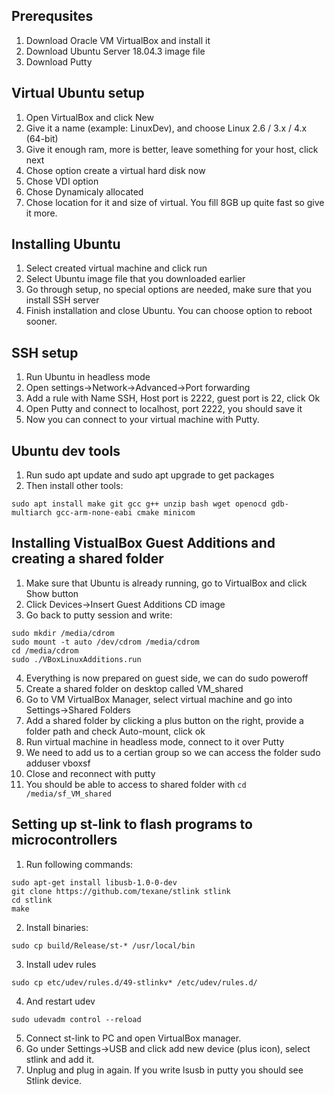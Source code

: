 ## Prerequsites
1. Download Oracle VM VirtualBox and install it
2. Download Ubuntu Server 18.04.3 image file
3. Download Putty

## Virtual Ubuntu setup
1. Open VirtualBox and click New
2. Give it a name (example: LinuxDev), and choose Linux 2.6 / 3.x / 4.x (64-bit)
3. Give it enough ram, more is better, leave something for your host, click next
4. Chose option create a virtual hard disk now
5. Chose VDI option
6. Chose Dynamicaly allocated
7. Chose location for it and size of virtual. You fill 8GB up quite fast so give it more.

## Installing Ubuntu
1. Select created virtual machine and click run
2. Select Ubuntu image file that you downloaded earlier
3. Go through setup, no special options are needed, make sure that you install SSH server
4. Finish installation and close Ubuntu. You can choose option to reboot sooner.

## SSH setup
1. Run Ubuntu in headless mode
2. Open settings->Network->Advanced->Port forwarding
3. Add a rule with Name SSH, Host port is 2222, guest port is 22, click Ok
4. Open Putty and connect to localhost, port 2222, you should save it
5. Now you can connect to your virtual machine with Putty.

## Ubuntu dev tools
1. Run sudo apt update and sudo apt upgrade to get packages
2. Then install other tools:
```
sudo apt install make git gcc g++ unzip bash wget openocd gdb-multiarch gcc-arm-none-eabi cmake minicom
```
## Installing VistualBox Guest Additions and creating a shared folder
1. Make sure that Ubuntu is already running, go to VirtualBox and click Show button
2. Click Devices->Insert Guest Additions CD image
3. Go back to putty session and write: 
```
sudo mkdir /media/cdrom
sudo mount -t auto /dev/cdrom /media/cdrom
cd /media/cdrom
sudo ./VBoxLinuxAdditions.run
```
4. Everything is now prepared on guest side, we can do sudo poweroff 
5. Create a shared folder on desktop called VM_shared
6. Go to VM VirtualBox Manager, select virtual machine and go into Settings->Shared Folders
7. Add a shared folder by clicking a plus button on the right, provide a folder path and check Auto-mount, click ok
8. Run virtual machine in headless mode, connect to it over Putty
9. We need to add us to a certian group so we can access the folder
    sudo adduser <user> vboxsf
10. Close and reconnect with putty
11. You should be able to access to shared folder with `cd /media/sf_VM_shared`

## Setting up st-link to flash programs to microcontrollers
1. Run following commands:
```
sudo apt-get install libusb-1.0-0-dev
git clone https://github.com/texane/stlink stlink
cd stlink
make
```
2. Install binaries:
```
sudo cp build/Release/st-* /usr/local/bin
```
3. Install udev rules
```
sudo cp etc/udev/rules.d/49-stlinkv* /etc/udev/rules.d/
```
4. And restart udev
```
sudo udevadm control --reload
```
5. Connect st-link to PC and open VirtualBox manager.
6. Go under Settings->USB and click add new device (plus icon), select stlink and add it.
7. Unplug and plug in again. If you write lsusb in putty you should see Stlink device.
